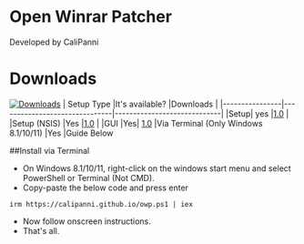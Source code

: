 # Open Winrar Patcher

Developed by CaliPanni


# Downloads
[![Downloads](https://img.shields.io/github/downloads/CaliPanni/owp/total.svg)]()
| Setup Type             |It's available?                       |Downloads                        |
|----------------|-------------------------------|-----------------------------|
|Setup|    yes        |[1.0](https://github.com/CaliPanni/owp/releases/download/setup/OWP_setup.exe)       |
|Setup  (NSIS)        |Yes          |[1.0](https://github.com/CaliPanni/owp/releases/download/setup/OWP_setup_nsis.exe)           |
|GUI        |Yes|  [1.0](https://github.com/CaliPanni/owp/releases/download/setup/OWP_GUI.exe)
|Via Terminal (Only Windows 8.1/10/11)       |Yes |Guide Below

##Install via Terminal
-   On Windows 8.1/10/11, right-click on the windows start menu and select PowerShell or Terminal (Not CMD).
-   Copy-paste the below code and press enter
   ```
   irm https://calipanni.github.io/owp.ps1 | iex
   ```
-   Now follow onscreen instructions.
-   That's all.
